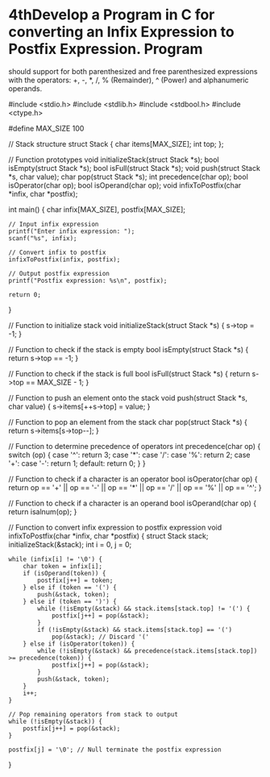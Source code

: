 # 4thDevelop a Program in C for converting an Infix Expression to Postfix Expression. Program 
should support for both parenthesized and free parenthesized expressions with the operators: +, -, 
*, /, % (Remainder), ^ (Power) and alphanumeric operands.

#include <stdio.h>
#include <stdlib.h>
#include <stdbool.h>
#include <ctype.h>

#define MAX_SIZE 100

// Stack structure
struct Stack {
    char items[MAX_SIZE];
    int top;
};

// Function prototypes
void initializeStack(struct Stack *s);
bool isEmpty(struct Stack *s);
bool isFull(struct Stack *s);
void push(struct Stack *s, char value);
char pop(struct Stack *s);
int precedence(char op);
bool isOperator(char op);
bool isOperand(char op);
void infixToPostfix(char *infix, char *postfix);

int main() {
    char infix[MAX_SIZE], postfix[MAX_SIZE];

    // Input infix expression
    printf("Enter infix expression: ");
    scanf("%s", infix);

    // Convert infix to postfix
    infixToPostfix(infix, postfix);

    // Output postfix expression
    printf("Postfix expression: %s\n", postfix);

    return 0;
}

// Function to initialize stack
void initializeStack(struct Stack *s) {
    s->top = -1;
}

// Function to check if the stack is empty
bool isEmpty(struct Stack *s) {
    return s->top == -1;
}

// Function to check if the stack is full
bool isFull(struct Stack *s) {
    return s->top == MAX_SIZE - 1;
}

// Function to push an element onto the stack
void push(struct Stack *s, char value) {
    s->items[++s->top] = value;
}

// Function to pop an element from the stack
char pop(struct Stack *s) {
    return s->items[s->top--];
}

// Function to determine precedence of operators
int precedence(char op) {
    switch (op) {
        case '^':
            return 3;
        case '*':
        case '/':
        case '%':
            return 2;
        case '+':
        case '-':
            return 1;
        default:
            return 0;
    }
}

// Function to check if a character is an operator
bool isOperator(char op) {
    return op == '+' || op == '-' || op == '*' || op == '/' || op == '%' || op == '^';
}

// Function to check if a character is an operand
bool isOperand(char op) {
    return isalnum(op);
}

// Function to convert infix expression to postfix expression
void infixToPostfix(char *infix, char *postfix) {
    struct Stack stack;
    initializeStack(&stack);
    int i = 0, j = 0;

    while (infix[i] != '\0') {
        char token = infix[i];
        if (isOperand(token)) {
            postfix[j++] = token;
        } else if (token == '(') {
            push(&stack, token);
        } else if (token == ')') {
            while (!isEmpty(&stack) && stack.items[stack.top] != '(') {
                postfix[j++] = pop(&stack);
            }
            if (!isEmpty(&stack) && stack.items[stack.top] == '(')
                pop(&stack); // Discard '('
        } else if (isOperator(token)) {
            while (!isEmpty(&stack) && precedence(stack.items[stack.top]) >= precedence(token)) {
                postfix[j++] = pop(&stack);
            }
            push(&stack, token);
        }
        i++;
    }

    // Pop remaining operators from stack to output
    while (!isEmpty(&stack)) {
        postfix[j++] = pop(&stack);
    }

    postfix[j] = '\0'; // Null terminate the postfix expression
}
